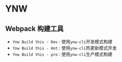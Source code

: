 # YNW

## Webpack 构建工具

- `Ynw Build this - Dev` : 使用`ynw-cli`开发模式构建
- `Ynw Build this - Hot` : 使用`ynw-cli`热更新模式开发
- `Ynw Build this - pro` : 使用`ynw-cli`生产模式构建
